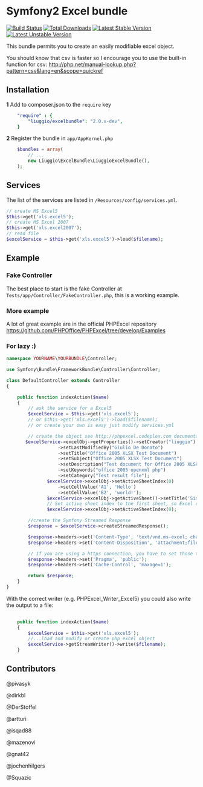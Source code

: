 Symfony2 Excel bundle
============

[![Build Status](https://travis-ci.org/liuggio/ExcelBundle.png)](https://travis-ci.org/liuggio/ExcelBundle)
[![Total Downloads](https://poser.pugx.org/liuggio/ExcelBundle/downloads.png)](https://packagist.org/packages/liuggio/ExcelBundle)
[![Latest Stable Version](https://poser.pugx.org/liuggio/ExcelBundle/v/stable.png)](https://packagist.org/packages/liuggio/ExcelBundle)
[![Latest Unstable Version](https://poser.pugx.org/liuggio/ExcelBundle/v/unstable.png)](https://packagist.org/packages/liuggio/ExcelBundle)

This bundle permits you to create an easily modifiable excel object.

You should know that csv is faster so I encourage you to use the built-in function for csv: http://php.net/manual-lookup.php?pattern=csv&lang=en&scope=quickref

## Installation

**1**  Add to composer.json to the `require` key

``` yml
    "require" : {
        "liuggio/excelbundle": "2.0.x-dev",
    }
``` 

**2** Register the bundle in ``app/AppKernel.php``

``` php
    $bundles = array(
        // ...
        new Liuggio\ExcelBundle\LiuggioExcelBundle(),
    );
```

## Services

The list of the services are listed in `/Resources/config/services.yml`.

``` php
// create MS Excel5
$this->get('xls.excel5');
// create MS Excel 2007
$this->get('xls.excel2007');
// read file
$excelService = $this->get('xls.excel5')->load($filename);
```

## Example

### Fake Controller

The best place to start is the fake Controller at `Tests/app/Controller/FakeController.php`, this is a working example.

### More example

A lot of great example are in the official PHPExcel repository https://github.com/PHPOffice/PHPExcel/tree/develop/Examples

### For lazy :)

``` php
namespace YOURNAME\YOURBUNDLE\Controller;

use Symfony\Bundle\FrameworkBundle\Controller\Controller;

class DefaultController extends Controller
{

    public function indexAction($name)
    {
        // ask the service for a Excel5
        $excelService = $this->get('xls.excel5');
        // or $this->get('xls.excel5')->load($filename);
        // or create your own is easy just modify services.yml

        // create the object see http://phpexcel.codeplex.com documentation
       $excelService->excelObj->getProperties()->setCreator("liuggio")
                   ->setLastModifiedBy("Giulio De Donato")
                   ->setTitle("Office 2005 XLSX Test Document")
                   ->setSubject("Office 2005 XLSX Test Document")
                   ->setDescription("Test document for Office 2005 XLSX, generated using PHP classes.")
                   ->setKeywords("office 2005 openxml php")
                   ->setCategory("Test result file");
               $excelService->excelObj->setActiveSheetIndex(0)
                   ->setCellValue('A1', 'Hello')
                   ->setCellValue('B2', 'world!');
               $excelService->excelObj->getActiveSheet()->setTitle('Simple');
               // Set active sheet index to the first sheet, so Excel opens this as the first sheet
               $excelService->excelObj->setActiveSheetIndex(0);

        //create the Symfony Streamed Response
        $response = $excelService->createStreamedResponse();

        $response->headers->set('Content-Type', 'text/vnd.ms-excel; charset=utf-8');
        $response->headers->set('Content-Disposition', 'attachment;filename=stdream2.xls');

        // If you are using a https connection, you have to set those two headers and use sendHeaders() for compatibility with IE <9
        $response->headers->set('Pragma', 'public');
        $response->headers->set('Cache-Control', 'maxage=1');

        return $response;        
    }
}
```

With the correct writer (e.g. PHPExcel_Writer_Excel5) you could also write the output to a file:

``` php
    
	public function indexAction($name)
    {
        $excelService = $this->get('xls.excel5');	
        //...load and modify or create php excel object
        $excelService->getStreamWriter()->write($filename);
    }
```

## Contributors

@pivasyk

@dirkbl

@DerStoffel

@artturi

@isqad88

@mazenovi

@gnat42

@jochenhilgers

@Squazic
